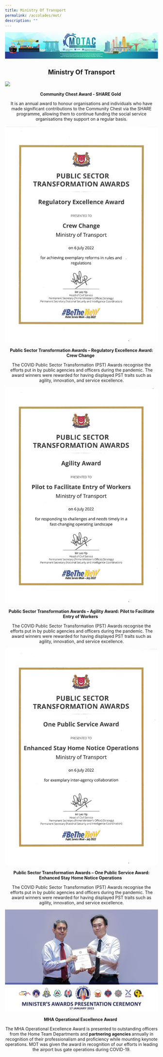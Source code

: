 ```yaml
---
title: Ministry Of Transport
permalink: /accolades/mot/
description: ""
---
```

![](/images/hero.png)

<center>
	<h2>Ministry Of Transport</h2>
</center>

![](/images/ACCOLADES/MOT/Community%20Chest%20Award%202022%20–%20SHARE%20Gold%20Award.jpg)

<center>
	<p><b>Community Chest Award - SHARE Gold  </b></p>
	<p>It is an annual award to honour organisations and individuals who have made significant contributions to the Community Chest via the SHARE programme, allowing them to continue funding the social service organisations they support on a regular basis.</p>
</center>

![](/images/ACCOLADES/MOT/Public%20Sector%20Transformation.jpg)

<center>
	<p><b>Public Sector Transformation Awards – Regulatory Excellence Award: Crew Change  </b></p>
	<p>The COVID Public Sector Transformation (PST) Awards recognise the efforts put in by public agencies and officers during the pandemic. The award winners were rewarded for having displayed PST traits such as agility, innovation, and service excellence.</p>
</center>

![](/images/ACCOLADES/MOT/Public%20Sector%20Transformation%20Awards_Entry%20of%20Workers.jpg)

<center>
	<p><b>Public Sector Transformation Awards – Agility Award: Pilot to Facilitate Entry of Workers  </b></p>
	<p>The COVID Public Sector Transformation (PST) Awards recognise the efforts put in by public agencies and officers during the pandemic. The award winners were rewarded for having displayed PST traits such as agility, innovation, and service excellence.</p>
</center>

![](/images/ACCOLADES/MOT/Public%20Sector%20Transformation%20Awards_Enhanced%20SHN.jpg)

<center>
	<p><b>Public Sector Transformation Awards – One Public Service Award: Enhanced Stay Home Notice Operations  </b></p>
	<p>The COVID Public Sector Transformation (PST) Awards recognise the efforts put in by public agencies and officers during the pandemic. The award winners were rewarded for having displayed PST traits such as agility, innovation, and service excellence.</p>
</center>

![](/images/ACCOLADES/MOT/MHA%20Operational%20Excellence%20Award.jpg)

<center>
	<p><b>MHA Operational Excellence Award  </b></p>
	<p>The MHA Operational Excellence Award is presented to outstanding officers from the Home Team Departments and <b>partnering agencies </b>annually in recognition of their professionalism and proficiency while mounting keynote operations. MOT was given the award in recognition of our efforts in leading the airport bus gate operations during COVID-19.</p>
</center>


